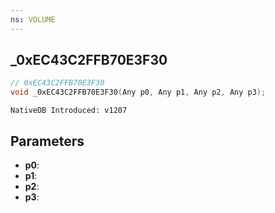 ```yaml
---
ns: VOLUME
---
```

## _0xEC43C2FFB70E3F30

```c
// 0xEC43C2FFB70E3F30
void _0xEC43C2FFB70E3F30(Any p0, Any p1, Any p2, Any p3);
```

```
NativeDB Introduced: v1207
```

## Parameters
* **p0**:
* **p1**:
* **p2**:
* **p3**:
